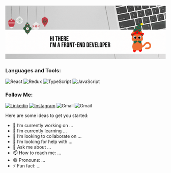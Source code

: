 [![Header](https://github.com/olychkam/olychkam/blob/main/assets/image.gif)](https://www.linkedin.com/in/olya-martynova-57847219b/)

### Languages and Tools:

![React](https://img.shields.io/badge/-React-090909?style=for-the-badge&logo=react&logoColor=47C5FB)
![Redux](https://img.shields.io/badge/-Redux-090909?style=for-the-badge&logo=redux&logoColor=47C5FB)
![TypeScript](https://img.shields.io/badge/-TypeScript-090909?style=for-the-badge&logo=typescript&logoColor=47C5FB)
![JavaScript](https://img.shields.io/badge/-JavaScript-090909?style=for-the-badge&logo=javascript&logoColor=47C5FB)

### Follow Me:
[![Linkedin](https://img.shields.io/badge/-Linkedin-090909?style=for-the-badge&logo=Linkedin&logoColor=47C5FB)](https://www.linkedin.com/in/olya-martynova-57847219b/)
[![Instagram](https://img.shields.io/badge/-Instagram-090909?style=for-the-badge&logo=Instagram&logoColor=47C5FB)](https://www.instagram.com/olychkam/?hl=ru)
![Gmail](https://img.shields.io/badge/-Gmail-090909?style=for-the-badge&logo=Gmail&logoColor=47C5FB)
![Gmail](https://img.shields.io/badge/-olgamartynovaaa@gmail.com-090909?style=for-the-badge)

Here are some ideas to get you started:

- 🔭 I’m currently working on ...
- 🌱 I’m currently learning ...
- 👯 I’m looking to collaborate on ...
- 🤔 I’m looking for help with ...
- 💬 Ask me about ...
- 📫 How to reach me: ...
- 😄 Pronouns: ...
- ⚡ Fun fact: ...

